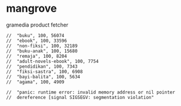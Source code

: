 # mangrove
gramedia product fetcher

	// 	"buku", 100, 56074
	// 	"ebook", 100, 33596
	// 	"non-fiksi", 100, 32189
	// 	"buku-anak", 100, 15680
	// 	"remaja", 100, 8204
	// 	"adult-novels-ebook", 100, 7754
	// 	"pendidikan", 100, 7343
	// 	"fiksi-sastra", 100, 6908
	// 	"bayi-balita", 100, 5634
	// 	"agama", 100, 4909

    //  "panic: runtime error: invalid memory address or nil pointer
	//  dereference [signal SIGSEGV: segmentation violation"
